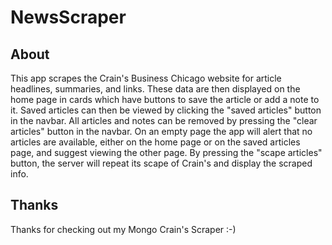 # NewsScraper

## About
This app scrapes the Crain's Business Chicago website for article headlines, summaries, and links. These data are then displayed on the home page in cards which have buttons to save the article or add a note to it. Saved articles can then be viewed by clicking the "saved articles" button in the navbar. All articles and notes can be removed by pressing the "clear articles" button in the navbar. On an empty page the app will alert that no articles are available, either on the home page or on the saved articles page, and suggest viewing the other page. By pressing the "scape articles" button, the server will repeat its scape of Crain's and display the scraped info. 

## Thanks
Thanks for checking out my Mongo Crain's Scraper :-)